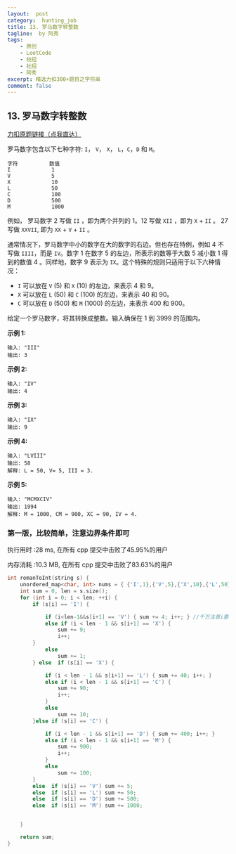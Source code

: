 ```yaml
---
layout:  post
category:  hunting_job
title: 13. 罗马数字转整数
tagline:  by 阿秀
tags:
    - 原创
    - LeetCode
    - 校招
    - 社招
    - 阿秀
excerpt: 精选力扣300+题目之字符串
comment: false
---
```




## 13. 罗马数字转整数

[力扣原题链接（点我直达）](https://leetcode-cn.com/problems/roman-to-integer/)

罗马数字包含以下七种字符: `I`， `V`， `X`， `L`，`C`，`D` 和 `M`。

```
字符          数值
I             1
V             5
X             10
L             50
C             100
D             500
M             1000
```

例如， 罗马数字 2 写做 `II` ，即为两个并列的 1。12 写做 `XII` ，即为 `X` + `II` 。 27 写做  `XXVII`, 即为 `XX` + `V` + `II` 。

通常情况下，罗马数字中小的数字在大的数字的右边。但也存在特例，例如 4 不写做 `IIII`，而是 `IV`。数字 1 在数字 5 的左边，所表示的数等于大数 5 减小数 1 得到的数值 4 。同样地，数字 9 表示为 `IX`。这个特殊的规则只适用于以下六种情况：

- `I` 可以放在 `V` (5) 和 `X` (10) 的左边，来表示 4 和 9。
- `X` 可以放在 `L` (50) 和 `C` (100) 的左边，来表示 40 和 90。 
- `C` 可以放在 `D` (500) 和 `M` (1000) 的左边，来表示 400 和 900。

给定一个罗马数字，将其转换成整数。输入确保在 1 到 3999 的范围内。

**示例 1:**

```
输入: "III"
输出: 3
```

**示例 2:**

```
输入: "IV"
输出: 4
```

**示例 3:**

```
输入: "IX"
输出: 9
```

**示例 4:**

```
输入: "LVIII"
输出: 58
解释: L = 50, V= 5, III = 3.
```

**示例 5:**

```
输入: "MCMXCIV"
输出: 1994
解释: M = 1000, CM = 900, XC = 90, IV = 4.
```



### 第一版，比较简单，注意边界条件即可

执行用时 :28 ms, 在所有 cpp 提交中击败了45.95%的用户

内存消耗 :10.3 MB, 在所有 cpp 提交中击败了83.63%的用户



```c++
int romanToInt(string s) {
	unordered_map<char, int> nums = { {'I',1},{'V',5},{'X',10},{'L',50},{'C',100},{'D',500},{'M',1000} };
	int sum = 0, len = s.size();
	for (int i = 0; i < len; ++i) {
		if (s[i] == 'I') {

			if (i<len-1&&s[i+1] == 'V') { sum += 4; i++; } //千万注意i要小于len-1才可以，注意不要越界
			else if (i < len - 1 && s[i+1] == 'X') {
				sum += 9;
				i++;
		}
			else
				sum += 1;
		} else  if (s[i] == 'X') {

			if (i < len - 1 && s[i+1] == 'L') { sum += 40; i++; }
			else if (i < len - 1 && s[i+1] == 'C') {
				sum += 90;
				i++;
			}
			else
				sum += 10;
		}else if (s[i] == 'C') {

			if (i < len - 1 && s[i+1] == 'D') { sum += 400; i++; }
			else if (i < len - 1 && s[i+1] == 'M') {
				sum += 900;
				i++;
			}
			else
				sum += 100;
		}
		else  if (s[i] == 'V') sum += 5;
		else  if (s[i] == 'L') sum += 50;
		else  if (s[i] == 'D') sum += 500;
		else  if (s[i] == 'M') sum += 1000;


	}

	return sum;
}
```

